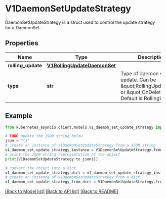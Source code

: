 # V1DaemonSetUpdateStrategy

DaemonSetUpdateStrategy is a struct used to control the update strategy for a DaemonSet.

## Properties

Name | Type | Description | Notes
------------ | ------------- | ------------- | -------------
**rolling_update** | [**V1RollingUpdateDaemonSet**](V1RollingUpdateDaemonSet.md) |  | [optional] 
**type** | **str** | Type of daemon set update. Can be \&quot;RollingUpdate\&quot; or \&quot;OnDelete\&quot;. Default is RollingUpdate. | [optional] 

## Example

```python
from kubernetes_asyncio.client.models.v1_daemon_set_update_strategy import V1DaemonSetUpdateStrategy

# TODO update the JSON string below
json = "{}"
# create an instance of V1DaemonSetUpdateStrategy from a JSON string
v1_daemon_set_update_strategy_instance = V1DaemonSetUpdateStrategy.from_json(json)
# print the JSON string representation of the object
print(V1DaemonSetUpdateStrategy.to_json())

# convert the object into a dict
v1_daemon_set_update_strategy_dict = v1_daemon_set_update_strategy_instance.to_dict()
# create an instance of V1DaemonSetUpdateStrategy from a dict
v1_daemon_set_update_strategy_from_dict = V1DaemonSetUpdateStrategy.from_dict(v1_daemon_set_update_strategy_dict)
```
[[Back to Model list]](../README.md#documentation-for-models) [[Back to API list]](../README.md#documentation-for-api-endpoints) [[Back to README]](../README.md)


